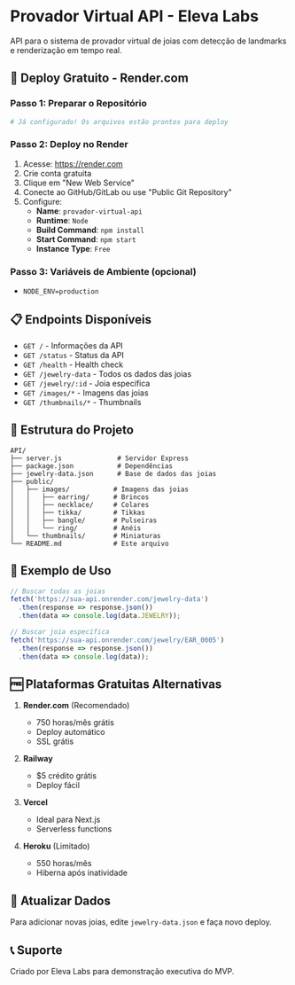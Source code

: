 # Provador Virtual API - Eleva Labs

API para o sistema de provador virtual de joias com detecção de landmarks e renderização em tempo real.

## 🚀 Deploy Gratuito - Render.com

### Passo 1: Preparar o Repositório
```bash
# Já configurado! Os arquivos estão prontos para deploy
```

### Passo 2: Deploy no Render
1. Acesse: https://render.com
2. Crie conta gratuita
3. Clique em "New Web Service"
4. Conecte ao GitHub/GitLab ou use "Public Git Repository"
5. Configure:
   - **Name**: `provador-virtual-api`
   - **Runtime**: `Node`
   - **Build Command**: `npm install`
   - **Start Command**: `npm start`
   - **Instance Type**: `Free`

### Passo 3: Variáveis de Ambiente (opcional)
- `NODE_ENV=production`

## 📋 Endpoints Disponíveis

- `GET /` - Informações da API
- `GET /status` - Status da API
- `GET /health` - Health check
- `GET /jewelry-data` - Todos os dados das joias
- `GET /jewelry/:id` - Joia específica
- `GET /images/*` - Imagens das joias
- `GET /thumbnails/*` - Thumbnails

## 🔧 Estrutura do Projeto

```
API/
├── server.js              # Servidor Express
├── package.json           # Dependências
├── jewelry-data.json      # Base de dados das joias
├── public/
│   ├── images/           # Imagens das joias
│   │   ├── earring/      # Brincos
│   │   ├── necklace/     # Colares
│   │   ├── tikka/        # Tikkas
│   │   ├── bangle/       # Pulseiras
│   │   └── ring/         # Anéis
│   └── thumbnails/       # Miniaturas
└── README.md             # Este arquivo
```

## 🎯 Exemplo de Uso

```javascript
// Buscar todas as joias
fetch('https://sua-api.onrender.com/jewelry-data')
  .then(response => response.json())
  .then(data => console.log(data.JEWELRY));

// Buscar joia específica
fetch('https://sua-api.onrender.com/jewelry/EAR_0005')
  .then(response => response.json())
  .then(data => console.log(data));
```

## 🆓 Plataformas Gratuitas Alternativas

1. **Render.com** (Recomendado)
   - 750 horas/mês grátis
   - Deploy automático
   - SSL grátis

2. **Railway**
   - $5 crédito grátis
   - Deploy fácil

3. **Vercel**
   - Ideal para Next.js
   - Serverless functions

4. **Heroku** (Limitado)
   - 550 horas/mês
   - Hiberna após inatividade

## 🔄 Atualizar Dados

Para adicionar novas joias, edite `jewelry-data.json` e faça novo deploy.

## 📞 Suporte

Criado por Eleva Labs para demonstração executiva do MVP. 